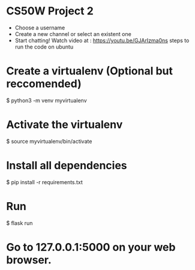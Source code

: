 # CS50W Project 2


* Choose a username
* Create a new channel or select an existent one
* Start chatting!
Watch video at : https://youtu.be/GJArIzma0ns
steps to run the code on ubuntu

# Create a virtualenv (Optional but reccomended)
$ python3 -m venv myvirtualenv

# Activate the virtualenv
$ source myvirtualenv/bin/activate 

# Install all dependencies
$ pip install -r requirements.txt

# Run
$ flask run

# Go to 127.0.0.1:5000 on your web browser.
```
